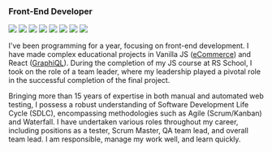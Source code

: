 ### Front-End Developer

<div display="flex" gap="2px">
<img src="https://img.shields.io/badge/html-5-e96228">
<img src="https://img.shields.io/badge/css-3-0091d5">
<img src="https://img.shields.io/badge/javascript-esnext-ecda1d">
<img src="https://img.shields.io/badge/typescript-5-0076c6">
<img src="https://img.shields.io/badge/react-18-5ed3f3">
<img src="https://img.shields.io/badge/redux-rtk-7248b6">
<img src="https://img.shields.io/badge/nextjs-pages_router-f4e9fc">
<img src="https://www.codewars.com/users/akrutsko/badges/micro">
</div>

I've been programming for a year, focusing on front-end development. I have made complex educational projects in Vanilla JS ([eCommerce](https://peakpulse-ecomm.netlify.app)) and React ([GraphiQL](https://rsschool-graphi-ql.netlify.app)). During the completion of my JS course at RS School, I took on the role of a team leader, where my leadership played a pivotal role in the successful completion of the final project.

Bringing more than 15 years of expertise in both manual and automated web testing, I possess a robust understanding of Software Development Life Cycle (SDLC), encompassing methodologies such as Agile (Scrum/Kanban) and Waterfall.
I have undertaken various roles throughout my career, including positions as a tester, Scrum Master, QA team lead, and overall team lead.
I am responsible, manage my work well, and learn quickly.


<!--
**akrutsko/akrutsko** is a ✨ _special_ ✨ repository because its `README.md` (this file) appears on your GitHub profile.

Here are some ideas to get you started:

- 🔭 I’m currently working on ...
- 🌱 I’m currently learning ...
- 👯 I’m looking to collaborate on ...
- 🤔 I’m looking for help with ...
- 💬 Ask me about ...
- 📫 How to reach me: ...
- 😄 Pronouns: ...
- ⚡ Fun fact: ...
-->
